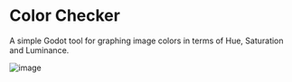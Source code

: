 # Color Checker
 
A simple Godot tool for graphing image colors in terms of Hue, Saturation and Luminance.

![image](https://github.com/Benpaste/Color-Checker/assets/74246868/c9a26f53-e671-43b4-9f45-a1065a502a22)
